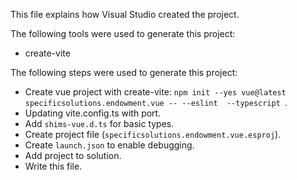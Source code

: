 This file explains how Visual Studio created the project.

The following tools were used to generate this project:
- create-vite

The following steps were used to generate this project:
- Create vue project with create-vite: `npm init --yes vue@latest specificsolutions.endowment.vue -- --eslint  --typescript `.
- Updating vite.config.ts with port.
- Add `shims-vue.d.ts` for basic types.
- Create project file (`specificsolutions.endowment.vue.esproj`).
- Create `launch.json` to enable debugging.
- Add project to solution.
- Write this file.
